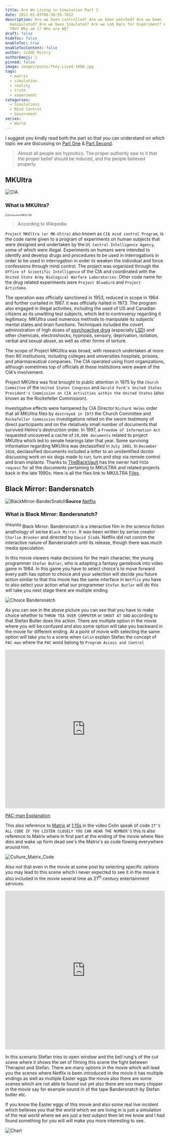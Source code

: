 ```yaml
---
title: Are We Living in Simulation Part 3
date: 2021-01-03T06:30:55.761Z
description: Are we been controlled? Are we been watched? Are we been
  manipulated? Are we been Simulated? Are we Lab Rats for Experiment? Who Are
  YOU? Who am I? Who are WE?
draft: false
hideToc: false
enableToc: true
enableTocContent: false
author: Siddh Mistry
authorEmoji: 🤯
pinned: false
image: images/posts/They-Lived-1988.jpg
tags:
  - matrix
  - simulation
  - reality
  - truth
  - experiment
categories:
  - Simulations
  - Mind Control
  - Government
series:
  - World
---
```


I suggest you kindly read both the part so that you can understand on which topic we are discussing on [Part One](http://mistrysiddh.tk/posts/are-we-living-in-simulation/) & [Part Second](http://mistrysiddh.tk/posts/are-we-living-in-simulation-2/).

> Almost all people are hypnotics. The proper authority saw to it that the proper belief should be induced, and the people believed properly.

## MKUltra

![CIA](/images/posts/CIA.jpg)



### What is MKUltra?

<img src="/images/posts/DeclassifiedMKULTRA.jpg" alt="Declassified MKULTRA" style="zoom:50%;" />

> According to Wikipedia

`Project MKUltra (or MK-Ultra)` also known as `CIA mind control Program`, is the code name given to a program of experiments on human subjects that were designed and undertaken by the `US Central Intelligence Agency`, some of which were illegal. Experiments on humans were intended to identify and develop drugs and procedures to be used in interrogations in order to be used in interrogation in order to weaken the individual and force confessions through mind control. The project was organized through the `Office of Scientific Intelligence` of the CIA and coordinated with the `United State Army Biological Warfare Laboratories`. Other code name for the drug related experiments were `Project Bluebird` and `Project Artichoke`.



The operation was officially sanctioned in 1953, reduced in scope in 1964 and further curtailed in 1967. it was officially halted in 1973. The program also engaged in illegal activities, including the used of US and Canadian citizens as its unwitting test subjects, which led to controversy regarding it legitimacy. MKUltra used numerous methods to manipulate its subjects' mental states and brain functions. Techniques included the covert administration of high doses of [psychoactive drug](https://en.wikipedia.org/wiki/Psychoactive_drug) (especially [LSD](https://en.wikipedia.org/wiki/LSD)) and other chemicals, electroshocks, hypnosis, sensory, deprivation, isolation, verbal and sexual abuse, as well as other forms of torture.



The scope of Project MKUltra was broad, with research undertaken at more then 80 institutions, including colleges and universities hospitals, prisons, and pharmaceutical companies. The CIA operated using front organizations, although sometimes top of officials at these institutions were aware of the CIA's involvement.



Project MKUltra was first brought to public attention in 1975 by the `Church Committee` of the `United States Congress` and `Gerald Ford's United States President's Commission on CIA activities within the United States` (also known as the Rockefeller Commission).



Investigative effects were hampered by CIA Director `Richard Helms` order that all MKUltra files by `destroyed in 1973` the Church Committee and `Rockefeller Commission` investigations relied on the sworn testimony of direct participants and on the rtelatively small number of documents that survived Helms's destruction order. In 1997, a `Freedom of Information Act` requested uncovered a cache of `20,000 documents` related to project MKUltra which led to senate hearings later that year. Some surviving information regarding MKUltra was declassified in `July 2001`. In `December 2018`, declassified documents included a letter to an unidentified doctor discussing work on six dogs made to run, turn and stop via remote control and brain implants. Thanks to [TheBlackVault](https://www.theblackvault.com/documentarchive/cia-mkultra-collection/) has the owner had `FOIA request` for all the documents pertaining to MKULTRA and related projects back in the late 1990s. Here is all the files link to MKULTRA [Files](http://documents.theblackvault.com/documents/mkultra/).



## Black Mirror: Bandersnatch

![BlackMirror-BanderSnatch](/images/posts/blackmirror-bandersnatch.jpeg)**Source** [Netflix](https://www.netflix.com/in/title/80988062)

### What is Black Mirror: Bandersnatch?

<sup>Wikipidia</sup> Black Mirror: Bandersnatch is a interactive film in the science fiction anathology of serise `Black Mirror`. It was been written by serise creator `Charlie Brooker` and directed by `David Slade`. Netflix did not conirm the interactive nature of Bandersnatch until its release, though there was much media speculation. 

In this movie viewers make decisions for the main character, the young programmer `Stefan Butler`, who is adapting a fantasy gamebook into video game in 1984. In this game you have to select choice's to move forward every path has option to choice and your selection will decide you future action similar to that this movie has the same interface in `Netflix` you have to also select your action what our programmer `Stefan Butler` will do this will take you next stage there are multiple ending

![Choice Bandersnatch](/images/posts/Choice-Bandersnatch.jpg)

As you can see in the above picture you can see that you have to make choice whether to `THROW TEA OVER COMPUTER` or `SHOUT AT DAD` according to that Stefan Butler does the action. There are multiple option in the movie where you will be confused and also some option will take you backward in the movie for different ending. At a point of movie with selecting the same option will take you to a scene when `Colin` explain Stefan the concept of `PAC-man` where the `PAC` word belong to `Program Access and Control`



<iframe width="100%" height="500" src="https://www.youtube.com/embed/D3qxWbQ8qek" frameborder="0" allow="accelerometer; autoplay; clipboard-write; encrypted-media; gyroscope; picture-in-picture" allowfullscreen></iframe>

[PAC-man Explanation](https://youtu.be/D3qxWbQ8qek?t=45)

This also reference to [Matrix](https://mistrysiddh.tk/posts/are-we-living-in-simulation-part-2/) at [1:15s](https://youtu.be/D3qxWbQ8qek?t=75) in the video Colin speak of code `IT'S ALL CODE IF YOU LISTEN CLOSELY YOU CAN HEAR THE NUMBER'S` this is also reference to Matrix where in first part at the ending of the movie where Neo dies and wake up form dead see's the Matrix's as code flowing everywhere around him. 

![Culture_Matrix_Code](/images/posts/Culture_Matrix_Code.jpg)

Also not that even in the movie at some post by selecting specific options you may lead to this scene which I never expected to see it in the movie it also included in the movie several time as 21<sup>th</sup> century entertainment services.

<iframe width="100%" height="500" src="https://www.youtube.com/embed/A1751qCh6NY" frameborder="0" allow="accelerometer; autoplay; clipboard-write; encrypted-media; gyroscope; picture-in-picture" allowfullscreen></iframe>

In this scenario Stefan tries to open window and the bell rung's of the cut scene where it shows the set of filming this scene the fight between Therapist and Stefan. There are many options in the movie which will lead you the scenes where Netflix is been introduced in the movie it has multiple endings as well as multiple Easter eggs the movie also there are some scenes which are not able to found out yet also there are soo many chipper in the movie say for example sound in of the tape Bandersnatch by Stefan butler etc.





If you know the Easter eggs of this movie and also some real live incident which believes you that the world which we are living in is just a simulation of the real world where we are just a test subject then let me know and I had found something for you will will make you more interesting to see.

![Chart](/images/posts/blackmirror-bandersnatch.png)


